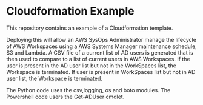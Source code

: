 # Cloudformation Example

This repository contains an example of a Cloudformation template.

Deploying this will allow an AWS SysOps Administrator manage the lifecycle of AWS Workspaces using a AWS Systems Manager maintenance schedule, S3 and Lambda. A CSV file of a current list of AD users is generated that is then used to compare to a list of current users in AWS Workspaces. If the user is present in the AD user list but not in the WorkSpaces list, the Workspace is terminated. If user is present in WorkSpaces list but not in AD user list, the Workspace is terminated. 

The Python code uses the csv,logging, os and boto modules. The Powershell code users the Get-ADUser cmdlet. 

